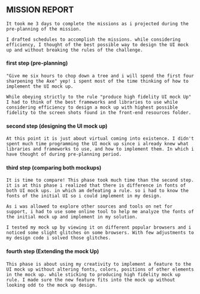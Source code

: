 ## MISSION REPORT

	It took me 3 days to complete the missions as i projected during the pre-planning of the mission. 
	
	I drafted schedules to accomplish the missions. while considering efficiency, I thought of the best possible way to design the UI mock up and without breaking the rules of the challenge.


#### first step (pre-planning)
	"Give me six hours to chop down a tree and i will spend the first four sharpening the Axe" yep! i spent most of the time thinking of how to implement the UI mock up. 
	
	While obeying strictly to the rule "produce high fidelity UI mock Up" I had to think of the best frameworks and libraries to use while considering efficiency to design a mock up with highest possible fidelity to the screen shots found in the front-end resources folder.
	
	
#### second step (designing the UI mock up)
	At this point it is just about virtual coming into existence. I didn't spent much time programming the UI mock up since i already knew what libraries and frameworks to use, and how to implement them. In which i have thought of during pre-planning period.
	
	
#### third step (comparing both mockups)
	It is time to compare! This phase took much time than the second step. it is at this phase i realized that there is difference in fonts of both UI mock ups. in which am defeating a rule. so i had to know the fonts of the initial UI so i could implement in my design.
	
	As i was allowed to explore other sources and tools on net for support, i had to use some online tool to help me analyze the fonts of the initial mock up and implement in my solution.
	
	I tested my mock up by viewing it on different popular browsers and i noticed some slight glitches on some browsers. With few adjustments to my design code i solved those glitches.
	
	
#### fourth step (Extending the mock Up)
	This phase is about using my creativity to implement a feature to the UI mock up without altering fonts, colors, positions of other elements in the mock up. while sticking to producing high fidelity mock up rule. I made sure the new feature fits into the mock up without looking odd to the mock up design.